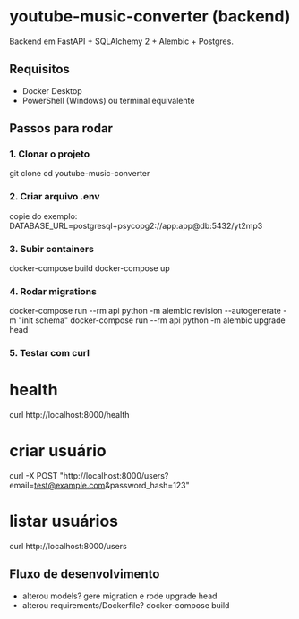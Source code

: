 # youtube-music-converter (backend)

Backend em FastAPI + SQLAlchemy 2 + Alembic + Postgres.

## Requisitos
- Docker Desktop
- PowerShell (Windows) ou terminal equivalente

## Passos para rodar

### 1. Clonar o projeto
git clone <URL-DO-REPO>
cd youtube-music-converter

### 2. Criar arquivo .env
copie do exemplo:
DATABASE_URL=postgresql+psycopg2://app:app@db:5432/yt2mp3

### 3. Subir containers
docker-compose build
docker-compose up

### 4. Rodar migrations
docker-compose run --rm api python -m alembic revision --autogenerate -m "init schema"
docker-compose run --rm api python -m alembic upgrade head

### 5. Testar com curl
# health
curl http://localhost:8000/health

# criar usuário
curl -X POST "http://localhost:8000/users?email=test@example.com&password_hash=123"

# listar usuários
curl http://localhost:8000/users

## Fluxo de desenvolvimento
- alterou models? gere migration e rode upgrade head
- alterou requirements/Dockerfile? docker-compose build
